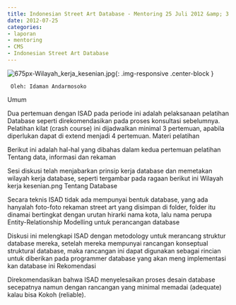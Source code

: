 ```yaml
---
title: Indonesian Street Art Database - Mentoring 25 Juli 2012 &amp; 3 Agustus 2012
date: 2012-07-25
categories:
- laporan
- mentoring
- CMS
- Indonesian Street Art Database
---
```


![675px-Wilayah_kerja_kesenian.jpg](/uploads/675px-Wilayah_kerja_kesenian.jpg){: .img-responsive .center-block }

     Oleh: Idaman Andarmosoko

Umum

Dua pertemuan dengan ISAD pada periode ini adalah pelaksanaan pelatihan Database seperti direkomendasikan pada proses konsultasi sebelumnya. Pelatihan kilat (crash course) ini dijadwalkan minimal 3 pertemuan, apabila diperlukan dapat di extend menjadi 4 pertemuan.
Materi pelatihan

Berikut ini adalah hal-hal yang dibahas dalam kedua pertemuan pelatihan
Tentang data, informasi dan rekaman

Sesi diskusi telah menjabarkan prinsip kerja database dan memetakan wilayah kerja database, seperti tergambar pada ragaan berikut ini
Wilayah kerja kesenian.png
Tentang Database

Secara teknis ISAD tidak ada mempunyai bentuk database, yang ada hanyalah foto-foto rekaman street art yang disimpan di folder, folder itu dinamai bertingkat dengan urutan hirarki nama kota, lalu nama perupa
Entity-Relationship Modelling untuk perancangan database

Diskusi ini melengkapi ISAD dengan metodology untuk merancang struktur database mereka, setelah mereka mempunyai rancangan konseptual struktural database, maka rancangan ini dapat digunakan sebagai rincian untuk diberikan pada programmer database yang akan meng implementasi kan database ini
Rekomendasi

Direkomendasikan bahwa ISAD menyelesaikan proses desain database secepatnya namun dengan rancangan yang minimal memadai (adequate) kalau bisa Kokoh (reliable).
